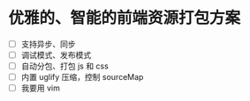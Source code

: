 # 优雅的、智能的前端资源打包方案

- [ ] 支持异步、同步
- [ ] 调试模式、发布模式
- [ ] 自动分包、打包 js 和 css
- [ ] 内置 uglify 压缩，控制 sourceMap
- [ ] 我要用 vim
